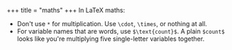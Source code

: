+++
title = "maths"
+++
In LaTeX maths:

- Don't use `*` for multiplication. Use `\cdot`, `\times`, or nothing at all.
- For variable names that are words, use `$\text{count}$`.
  A plain `$count$` looks like you're multiplying five single-letter variables together.
